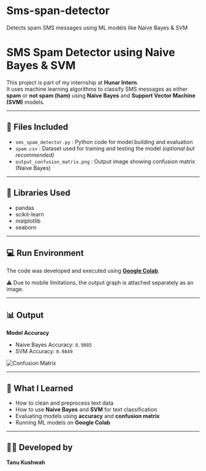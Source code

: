 # Sms-span-detector
Detects spam SMS messages using ML models like Naive Bayes &amp; SVM
# SMS Spam Detector using Naive Bayes & SVM

This project is part of my internship at **Hunar Intern**.  
It uses machine learning algorithms to classify SMS messages as either **spam** or **not spam (ham)** using **Naive Bayes** and **Support Vector Machine (SVM)** models.

---

## 📂 Files Included

- `sms_spam_detector.py` : Python code for model building and evaluation  
- `spam.csv` : Dataset used for training and testing the model *(optional but recommended)*  
- `output_confusion_matrix.png` : Output image showing confusion matrix (Naive Bayes)  

---

## 🧠 Libraries Used

- pandas  
- scikit-learn  
- matplotlib  
- seaborn  

---

## 💻 Run Environment

The code was developed and executed using **[Google Colab](https://colab.research.google.com/drive/1PK5TaZvJi6cDc4Ln8o_EcDb4253o25VU#scrollTo=xkoDSpkteu5r)**.

⚠️ Due to mobile limitations, the output graph is attached separately as an image.

---

## 📊 Output

**Model Accuracy**  
- Naive Bayes Accuracy: `0.9885`  
- SVM Accuracy: `0.9849`  

![Confusion Matrix](output_confusion_matrix.png)

---

## 🧠 What I Learned

- How to clean and preprocess text data  
- How to use **Naive Bayes** and **SVM** for text classification  
- Evaluating models using **accuracy** and **confusion matrix**  
- Running ML models on **Google Colab**

---

## 👩‍💻 Developed by  
**Tanu Kushwah**
